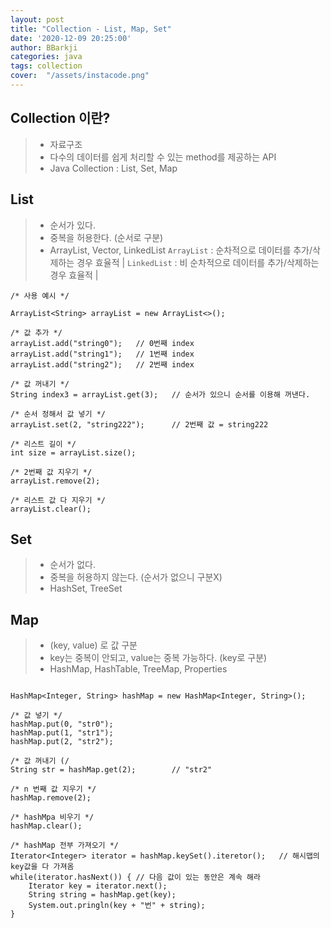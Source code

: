 ```yaml
---
layout: post
title: "Collection - List, Map, Set"
date: '2020-12-09 20:25:00'
author: BBarkji
categories: java
tags: collection
cover:  "/assets/instacode.png"
---
```



## Collection 이란?

>* 자료구조
>* 다수의 데이터를 쉽게 처리할 수 있는 method를 제공하는 API
>* Java Collection : List, Set, Map


## List

>* 순서가 있다. 
>* 중복을 허용한다. (순서로 구분)
>* ArrayList, Vector, LinkedList
> `ArrayList` : 순차적으로 데이터를 추가/삭제하는 경우 효율적 |
> `LinkedList` : 비 순차적으로 데이터를 추가/삭제하는 경우 효율적 |

```
/* 사용 예시 */

ArrayList<String> arrayList = new ArrayList<>();

/* 값 추가 */
arrayList.add("string0");	// 0번째 index
arrayList.add("string1");	// 1번째 index
arrayList.add("string2");	// 2번째 index

/* 값 꺼내기 */
String index3 = arrayList.get(3);	// 순서가 있으니 순서를 이용해 꺼낸다.

/* 순서 정해서 값 넣기 */
arrayList.set(2, "string222");		// 2번째 값 = string222

/* 리스트 길이 */
int size = arrayList.size();

/* 2번째 값 지우기 */
arrayList.remove(2);

/* 리스트 값 다 지우기 */
arrayList.clear();

```


## Set

>* 순서가 없다.
>* 중복을 허용하지 않는다. (순서가 없으니 구분X)
>* HashSet, TreeSet


## Map

>* (key, value) 로 값 구분
>* key는 중복이 안되고, value는 중복 가능하다. (key로 구분)
>* HashMap, HashTable, TreeMap, Properties

```

HashMap<Integer, String> hashMap = new HashMap<Integer, String>();

/* 값 넣기 */
hashMap.put(0, "str0");
hashMap.put(1, "str1");
hashMap.put(2, "str2");

/* 값 꺼내기 (/
String str = hashMap.get(2);		// "str2"

/* n 번째 값 지우기 */
hashMap.remove(2);

/* hashMpa 비우기 */
hashMap.clear();

/* hashMap 전부 가져오기 */
Iterator<Integer> iterator = hashMap.keySet().iteretor();	// 해시맵의 key값을 다 가져옴
while(iterator.hasNext()) {	// 다음 값이 있는 동안은 계속 해라
	Iterator key = iterator.next();
	String string = hashMap.get(key);
	System.out.pringln(key + "번" + string);
}

 
```
